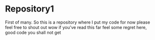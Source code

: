 # Repository1
First of many.
So this is a repository 
where I put my code for now
please feel free to shout out wow
if you've read this far
feel some regret
here, good code you shall not get

